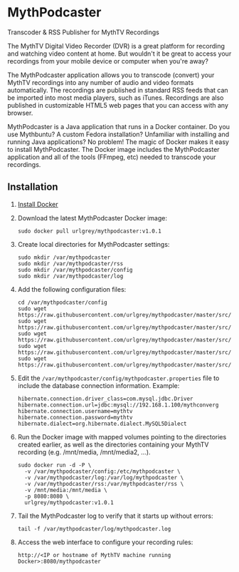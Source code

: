 # MythPodcaster
Transcoder & RSS Publisher for MythTV Recordings

The MythTV Digital Video Recorder (DVR) is a great platform for recording and watching video content at home. But wouldn't it be great to access your recordings from your mobile device or computer when you're away?

The MythPodcaster application allows you to transcode (convert) your MythTV recordings into any number of audio and video formats automatically. The recordings are published in standard RSS feeds that can be imported into most media players, such as iTunes. Recordings are also published in customizable HTML5 web pages that you can access with any browser.

MythPodcaster is a Java application that runs in a Docker container.  Do you use Mythbuntu?  A custom Fedora installation?  Unfamiliar with installing and running Java applications?  No problem!  The magic of Docker makes it easy to install MythPodcaster.  The Docker image includes the MythPodcaster application and all of the tools (FFmpeg, etc) needed to transcode your recordings.

## Installation

1. [Install Docker](https://docs.docker.com/installation/ubuntulinux/)
2. Download the latest MythPodcaster Docker image:

    ```sudo docker pull urlgrey/mythpodcaster:v1.0.1```
3. Create local directories for MythPodcaster settings:

    ```shell
    sudo mkdir /var/mythpodcaster
    sudo mkdir /var/mythpodcaster/rss
    sudo mkdir /var/mythpodcaster/config
    sudo mkdir /var/mythpodcaster/log
    ```
4. Add the following configuration files:

    ```shell
    cd /var/mythpodcaster/config
    sudo wget https://raw.githubusercontent.com/urlgrey/mythpodcaster/master/src/main/conf/mythpodcaster.properties
    sudo wget https://raw.githubusercontent.com/urlgrey/mythpodcaster/master/src/main/conf/transcoding_profiles.xml
    sudo wget https://raw.githubusercontent.com/urlgrey/mythpodcaster/master/src/main/conf/log4j.xml
    sudo wget https://raw.githubusercontent.com/urlgrey/mythpodcaster/master/src/main/conf/feed_file_transformation.xslt
    sudo wget https://raw.githubusercontent.com/urlgrey/mythpodcaster/master/src/main/conf/subscriptions.xml
    ```
5. Edit the ```/var/mythpodcaster/config/mythpodcaster.properties``` file to include the database connection information.  Example:

    ```properties
    hibernate.connection.driver_class=com.mysql.jdbc.Driver
    hibernate.connection.url=jdbc:mysql://192.168.1.100/mythconverg
    hibernate.connection.username=mythtv
    hibernate.connection.password=mythtv
    hibernate.dialect=org.hibernate.dialect.MySQL5Dialect
    ```
6. Run the Docker image with mapped volumes pointing to the directories created earlier, as well as the directories containing your MythTV recording (e.g. /mnt/media, /mnt/media2, ...).  

    ```shell
    sudo docker run -d -P \
      -v /var/mythpodcaster/config:/etc/mythpodcaster \
      -v /var/mythpodcaster/log:/var/log/mythpodcaster \
      -v /var/mythpodcaster/rss:/var/mythpodcaster/rss \
      -v /mnt/media:/mnt/media \
      -p 8080:8080 \
      urlgrey/mythpodcaster:v1.0.1
    ```
7. Tail the MythPodcaster log to verify that it starts up without errors:

    ```tail -f /var/mythpodcaster/log/mythpodcaster.log```
8. Access the web interface to configure your recording rules:

    ```http://<IP or hostname of MythTV machine running Docker>:8080/mythpodcaster```
